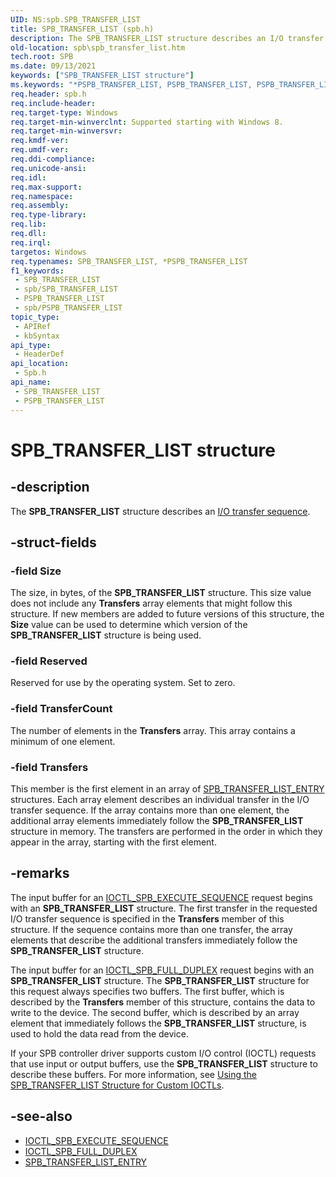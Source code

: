 ```yaml
---
UID: NS:spb.SPB_TRANSFER_LIST
title: SPB_TRANSFER_LIST (spb.h)
description: The SPB_TRANSFER_LIST structure describes an I/O transfer sequence.
old-location: spb\spb_transfer_list.htm
tech.root: SPB
ms.date: 09/13/2021
keywords: ["SPB_TRANSFER_LIST structure"]
ms.keywords: "*PSPB_TRANSFER_LIST, PSPB_TRANSFER_LIST, PSPB_TRANSFER_LIST structure pointer [Buses], SPB.spb_transfer_list, SPB_TRANSFER_LIST, SPB_TRANSFER_LIST structure [Buses], spb/PSPB_TRANSFER_LIST, spb/SPB_TRANSFER_LIST"
req.header: spb.h
req.include-header: 
req.target-type: Windows
req.target-min-winverclnt: Supported starting with Windows 8.
req.target-min-winversvr: 
req.kmdf-ver: 
req.umdf-ver: 
req.ddi-compliance: 
req.unicode-ansi: 
req.idl: 
req.max-support: 
req.namespace: 
req.assembly: 
req.type-library: 
req.lib: 
req.dll: 
req.irql: 
targetos: Windows
req.typenames: SPB_TRANSFER_LIST, *PSPB_TRANSFER_LIST
f1_keywords:
 - SPB_TRANSFER_LIST
 - spb/SPB_TRANSFER_LIST
 - PSPB_TRANSFER_LIST
 - spb/PSPB_TRANSFER_LIST
topic_type:
 - APIRef
 - kbSyntax
api_type:
 - HeaderDef
api_location:
 - Spb.h
api_name:
 - SPB_TRANSFER_LIST
 - PSPB_TRANSFER_LIST
---
```


# SPB_TRANSFER_LIST structure

## -description

The **SPB_TRANSFER_LIST** structure describes an [I/O transfer sequence](/windows-hardware/drivers/spb/i-o-transfer-sequences).

## -struct-fields

### -field Size

The size, in bytes, of the **SPB_TRANSFER_LIST** structure. This size value does not include any **Transfers** array elements that might follow this structure. If new members are added to future versions of this structure, the **Size** value can be used to determine which version of the **SPB_TRANSFER_LIST** structure is being used.

### -field Reserved

Reserved for use by the operating system. Set to zero.

### -field TransferCount

The number of elements in the **Transfers** array. This array contains a minimum of one element.

### -field Transfers

This member is the first element in an array of [SPB_TRANSFER_LIST_ENTRY](./ns-spb-spb_transfer_list_entry.md) structures. Each array element describes an individual transfer in the I/O transfer sequence. If the array contains more than one element, the additional array elements immediately follow the **SPB_TRANSFER_LIST** structure in memory. The transfers are performed in the order in which they appear in the array, starting with the first element.

## -remarks

The input buffer for an [IOCTL_SPB_EXECUTE_SEQUENCE](/windows-hardware/drivers/spb/spb-ioctls#ioctl_spb_execute_sequence) request begins with an **SPB_TRANSFER_LIST** structure. The first transfer in the requested I/O transfer sequence is specified in the **Transfers** member of this structure. If the sequence contains more than one transfer, the array elements that describe the additional transfers immediately follow the **SPB_TRANSFER_LIST** structure.

The input buffer for an [IOCTL_SPB_FULL_DUPLEX](/windows-hardware/drivers/spb/spb-ioctls#ioctl_spb_full_duplex-control-code) request begins with an **SPB_TRANSFER_LIST** structure. The **SPB_TRANSFER_LIST** structure for this request always specifies two buffers. The first buffer, which is described by the **Transfers** member of this structure, contains the data to write to the device. The second buffer, which is described by an array element that immediately follows the **SPB_TRANSFER_LIST** structure, is used to hold the data read from the device.

If your SPB controller driver supports custom I/O control (IOCTL) requests that use input or output buffers, use the **SPB_TRANSFER_LIST** structure to describe these buffers. For more information, see [Using the SPB_TRANSFER_LIST Structure for Custom IOCTLs](/windows-hardware/drivers/spb/using-the-spb-transfer-list-structure).

## -see-also

* [IOCTL_SPB_EXECUTE_SEQUENCE](/windows-hardware/drivers/spb/spb-ioctls#ioctl_spb_execute_sequence)
* [IOCTL_SPB_FULL_DUPLEX](/windows-hardware/drivers/spb/spb-ioctls#ioctl_spb_full_duplex-control-code)
* [SPB_TRANSFER_LIST_ENTRY](./ns-spb-spb_transfer_list_entry.md)